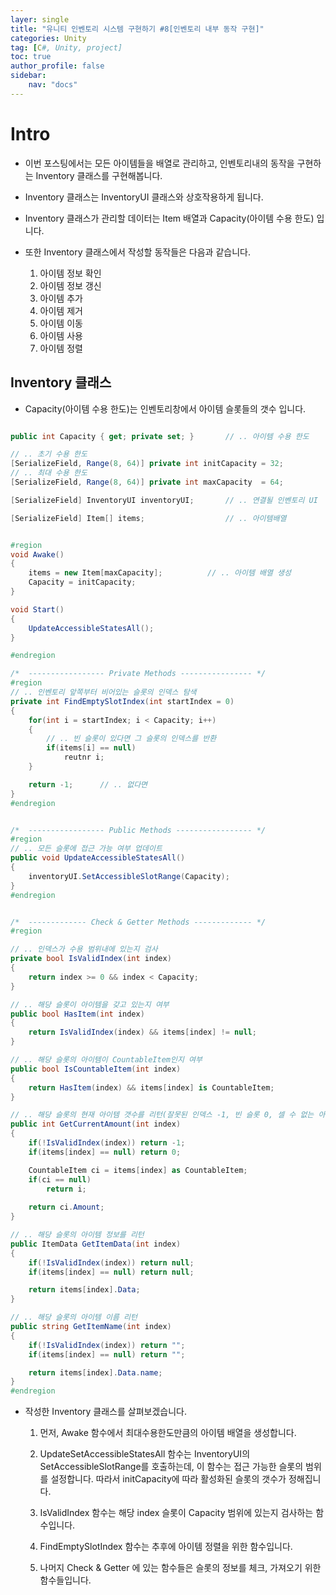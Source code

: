 ```yaml
---
layer: single
title: "유니티 인벤토리 시스템 구현하기 #8[인벤토리 내부 동작 구현]"
categories: Unity
tag: [C#, Unity, project]
toc: true
author_profile: false
sidebar: 
    nav: "docs"
---
```



# Intro

- 이번 포스팅에서는 모든 아이템들을 배열로 관리하고, 인벤토리내의 동작을 구현하는 Inventory 클래스를 구현해봅니다.  

- Inventory 클래스는 InventoryUI 클래스와 상호작용하게 됩니다.  

- Inventory 클래스가 관리할 데이터는 Item 배열과 Capacity(아이템 수용 한도) 입니다.  

- 또한 Inventory 클래스에서 작성할 동작들은 다음과 같습니다.
    1. 아이템 정보 확인
    1. 아이템 정보 갱신
    1. 아이템 추가
    1. 아이템 제거
    1. 아이템 이동
    1. 아이템 사용
    1. 아이템 정렬
## Inventory 클래스

- Capacity(아이템 수용 한도)는 인벤토리창에서 아이템 슬롯들의 갯수 입니다.

```c#

public int Capacity { get; private set; }       // .. 아이템 수용 한도

// .. 초기 수용 한도
[SerializeField, Range(8, 64)] private int initCapacity = 32;
// .. 최대 수용 한도
[SerializeField, Range(8, 64)] private int maxCapacity  = 64;

[SerializeField] InventoryUI inventoryUI;       // .. 연결될 인벤토리 UI

[SerializeField] Item[] items;                  // .. 아이템배열


#region 
void Awake()
{
    items = new Item[maxCapacity];          // .. 아이템 배열 생성
    Capacity = initCapacity;
}

void Start()
{
    UpdateAccessibleStatesAll();
}

#endregion

/*  ----------------- Private Methods ---------------- */
#region 
// .. 인벤토리 앞쪽부터 비어있는 슬롯의 인덱스 탐색
private int FindEmptySlotIndex(int startIndex = 0)
{
    for(int i = startIndex; i < Capacity; i++)
    {
        // .. 빈 슬롯이 있다면 그 슬롯의 인덱스를 반환
        if(items[i] == null)
            reutnr i;
    }

    return -1;      // .. 없다면
}
#endregion


/*  ----------------- Public Methods ----------------- */
#region 
// .. 모든 슬롯에 접근 가능 여부 업데이트
public void UpdateAccessibleStatesAll()
{
    inventoryUI.SetAccessibleSlotRange(Capacity);
}
#endregion


/*  ------------- Check & Getter Methods ------------- */
#region 

// .. 인덱스가 수용 범위내에 있는지 검사
private bool IsValidIndex(int index)
{
    return index >= 0 && index < Capacity;
}

// .. 해당 슬롯이 아이템을 갖고 있는지 여부
public bool HasItem(int index)
{
    return IsValidIndex(index) && items[index] != null;
}

// .. 해당 슬롯의 아이템이 CountableItem인지 여부
public bool IsCountableItem(int index)
{
    return HasItem(index) && items[index] is CountableItem;
}

// .. 해당 슬롯의 현재 아이템 갯수를 리턴(잘못된 인덱스 -1, 빈 슬롯 0, 셀 수 없는 아이템 1)
public int GetCurrentAmount(int index)
{
    if(!IsValidIndex(index)) return -1;
    if(items[index] == null) return 0;

    CountableItem ci = items[index] as CountableItem;
    if(ci == null)
        return i;
    
    return ci.Amount;
}

// .. 해당 슬롯의 아이템 정보를 리턴
public ItemData GetItemData(int index)
{
    if(!IsValidIndex(index)) return null;
    if(items[index] == null) return null;

    return items[index].Data;
}

// .. 해당 슬롯의 아이템 이름 리턴
public string GetItemName(int index)
{
    if(!IsValidIndex(index)) return "";
    if(items[index] == null) return "";

    return items[index].Data.name;
}
#endregion
```

- 작성한 Inventory 클래스를 살펴보겠습니다.  

    1. 먼저, Awake 함수에서 최대수용한도만큼의 아이템 배열을 생성합니다.  

    1. UpdateSetAccessibleStatesAll 함수는 InventoryUI의 SetAccessibleSlotRange를 호출하는데, 이 함수는 접근 가능한 슬롯의 범위를 설정합니다. 따라서 initCapacity에 따라 활성화된 슬롯의 갯수가 정해집니다.  

    1. IsValidIndex 함수는 해당 index 슬롯이 Capacity 범위에 있는지 검사하는 함수입니다.  

    1. FindEmptySlotIndex 함수는 추후에 아이템 정렬을 위한 함수입니다.  

    1. 나머지 Check & Getter 에 있는 함수들은 슬롯의 정보를 체크, 가져오기 위한 함수들입니다.

    
